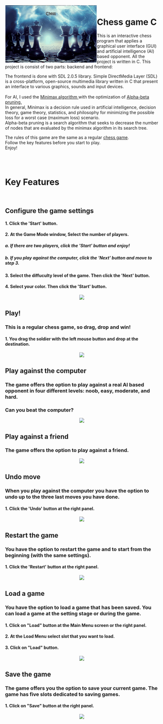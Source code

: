 <img src="https://raw.githubusercontent.com/ranamar2017/chess-game-c/main/images/openBackGround.bmp" align="left" width = 300px hight = 300px  hspace="1" vspace="1"/>

# Chess game C

This is an interactive chess program that applies a graphical user interface (GUI) and artificial intelligence (AI) based opponent.
All the project is written in C. This project is consist of two parts: backend and frontend: 

The frontend is done with SDL 2.0.5 library.
Simple DirectMedia Layer (SDL) is a cross-platform, open-source multimedia library written in C that present an interface to various graphics, sounds and input devices.<br><br>
For AI, I used the <a href="https://en.wikipedia.org/wiki/Minimax"> Minimax algorithm </a>
with the optimization of <a href="https://en.wikipedia.org/wiki/Alpha%E2%80%93beta_pruning"> Alpha-beta pruning. </a> <br>
In general, Minimax is a decision rule used in artificial intelligence, decision theory, game theory, statistics, and philosophy for minimizing the possible loss for a worst case (maximum loss) scenario.<br>
Alpha-beta pruning is a search algorithm that seeks to decrease the number of nodes that are evaluated by the minimax algorithm in its search tree.

The rules of this game are the same as a regular <a href="https://en.wikipedia.org/wiki/Chess" > chess game</a>.<br>
Follow the key features before you start to play.<br>
Enjoy!

<br> 
<br> 

# Key Features
<br>

## Configure the game settings
#### 1. Click the 'Start' button.
#### 2. At the Game Mode window, Select the number of players. 
##### a. If there are two players, click the 'Start' button and enjoy!
##### b. If you play against the computer, click the 'Next' button and move to step 3. 
#### 3. Select the diffuculty level of the game. Then click the 'Next' button.
#### 4. Select your color. Then click the 'Start' button.
<p align="center">
<img src="https://media.giphy.com/media/jKHfD2fRnguMMTJL8O/giphy.gif" />
</p>

## Play!
### This is a regular chess game, so drag, drop and win!
#### 1. You drag the soldier with the left mouse button and drop at the destination. 
<p align="center">
<img src="https://media.giphy.com/media/bC9MHvbAUW7Un7X9Zb/giphy.gif" />
</p>

## Play against the computer
### The game offers the option to play against a real AI based opponent in four different levels: noob, easy, moderate, and hard.<br>
### Can you beat the computer?
<p align="center">
<img src="https://media.giphy.com/media/TIpB1xNRgmVoPXfjtJ/giphy.gif" />
</p>

## Play against a friend
### The game offers the option to play against a friend. 
<p align="center">
<img src="https://media.giphy.com/media/k3NTUcLuHRCsG5pxIN/giphy.gif" />
</p>

## Undo move
### When you play against the computer you have the option to undo up to the three last moves you have done. 
#### 1. Click the 'Undo' button at the right panel.
<p align="center">
  <img src="https://media.giphy.com/media/rWF8cE07TxoOaTWILi/giphy.gif" />
</p>

## Restart the game
### You have the option to restart the game and to start from the beginning (with the same settings).
#### 1. Click the 'Restart' button at the right panel.
<p align="center">
  <img src="https://media.giphy.com/media/Ur63YajiQgaCNATYaB/giphy.gif" />
</p>

## Load a game
###  You have the option to load a game that has been saved. You can load a game at the setting stage or during the game. 
#### 1. Click on "Load" button at the Main Menu screen or the right panel. 
#### 2. At the Load Menu select slot that you want to load.
#### 3. Click on "Load" button. 
<p align="center">
  <img src="https://media.giphy.com/media/r3XscqXayFhDskTjk1/giphy.gif" />
</p>

## Save the game 
###  The game offers you the option to save your current game. The game has five slots dedicated to saving games.
#### 1. Click on "Save" button at the right panel.
<p align="center">
  <img src="https://media.giphy.com/media/w3l8LgDmxtPpoQqy0L/giphy.gif" />
</p>

